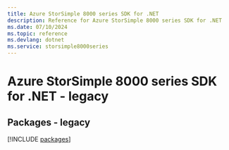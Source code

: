 ```yaml
---
title: Azure StorSimple 8000 series SDK for .NET
description: Reference for Azure StorSimple 8000 series SDK for .NET
ms.date: 07/10/2024
ms.topic: reference
ms.devlang: dotnet
ms.service: storsimple8000series
---
```

# Azure StorSimple 8000 series SDK for .NET - legacy
## Packages - legacy
[!INCLUDE [packages](storsimple-8000-series-index.md)]